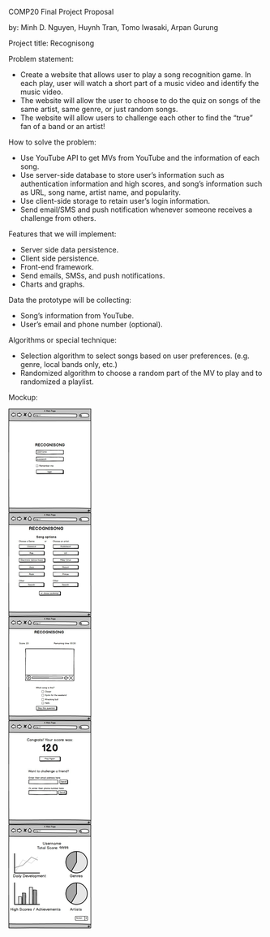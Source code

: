 COMP20 Final Project Proposal

by: Minh D. Nguyen, Huynh Tran, Tomo Iwasaki, Arpan Gurung

Project title: Recognisong

Problem statement:
- Create a website that allows user to play a song recognition game. In each play, user will watch a short part of a music video and identify the music video.
- The website will allow the user to choose to do the quiz on songs of the same artist, same genre, or just random songs.
- The website will allow users to challenge each other to find the “true” fan of a band or an artist!

How to solve the problem:
- Use YouTube API to get MVs from YouTube and the information of each song.
- Use server-side database to store user’s information such as authentication information and high scores, and song’s information such as URL, song name, artist name, and popularity.
- Use client-side storage to retain user’s login information.
- Send email/SMS and push notification whenever someone receives a challenge from others.

Features that we will implement:
- Server side data persistence.
- Client side persistence.
- Front-end framework.
- Send emails, SMSs, and push notifications.
- Charts and graphs.

Data the prototype will be collecting:
- Song’s information from YouTube.
- User’s email and phone number (optional).

Algorithms or special technique:
- Selection algorithm to select songs based on user preferences. (e.g. genre, local bands only, etc.)
- Randomized algorithm to choose a random part of the MV to play and to randomized a playlist.

Mockup:

![mockup](final-mockup.jpg)
